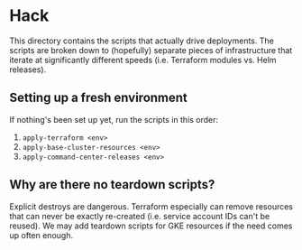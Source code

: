 # Hack
This directory contains the scripts that actually drive deployments. The scripts
are broken down to (hopefully) separate pieces of infrastructure that iterate at
significantly different speeds (i.e. Terraform modules vs. Helm releases).

## Setting up a fresh environment
If nothing's been set up yet, run the scripts in this order:
1. `apply-terraform <env>`
2. `apply-base-cluster-resources <env>`
2. `apply-command-center-releases <env>`

## Why are there no teardown scripts?
Explicit destroys are dangerous. Terraform especially can remove resources that can
never be exactly re-created (i.e. service account IDs can't be reused). We may add
teardown scripts for GKE resources if the need comes up often enough.
